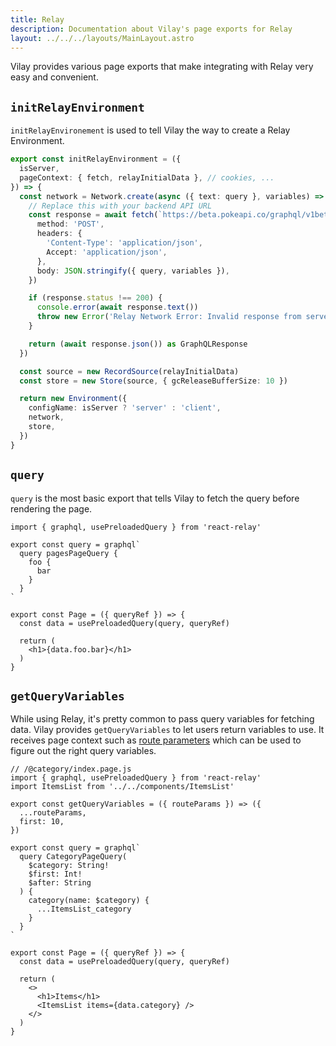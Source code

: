 ```yaml
---
title: Relay
description: Documentation about Vilay's page exports for Relay
layout: ../../../layouts/MainLayout.astro
---
```


Vilay provides various page exports that make integrating with Relay very easy and convenient.

## `initRelayEnvironment`

`initRelayEnvironement` is used to tell Vilay the way to create a Relay Environment.

```ts
export const initRelayEnvironment = ({
  isServer,
  pageContext: { fetch, relayInitialData }, // cookies, ...
}) => {
  const network = Network.create(async ({ text: query }, variables) => {
    // Replace this with your backend API URL
    const response = await fetch(`https://beta.pokeapi.co/graphql/v1beta`, {
      method: 'POST',
      headers: {
        'Content-Type': 'application/json',
        Accept: 'application/json',
      },
      body: JSON.stringify({ query, variables }),
    })

    if (response.status !== 200) {
      console.error(await response.text())
      throw new Error('Relay Network Error: Invalid response from server')
    }

    return (await response.json()) as GraphQLResponse
  })

  const source = new RecordSource(relayInitialData)
  const store = new Store(source, { gcReleaseBufferSize: 10 })

  return new Environment({
    configName: isServer ? 'server' : 'client',
    network,
    store,
  })
}
```

## `query`

`query` is the most basic export that tells Vilay to fetch the query before rendering the page.

```tsx
import { graphql, usePreloadedQuery } from 'react-relay'

export const query = graphql`
  query pagesPageQuery {
    foo {
      bar
    }
  }
`

export const Page = ({ queryRef }) => {
  const data = usePreloadedQuery(query, queryRef)

  return (
    <h1>{data.foo.bar}</h1>
  )
}
```

## `getQueryVariables`

While using Relay, it's pretty common to pass query variables for fetching data.
Vilay provides `getQueryVariables` to let users return variables to use.
It receives page context such as [route parameters](https://vite-plugin-ssr.com/filesystem-routing) which can be used to figure out the right query variables.

```tsx
// /@category/index.page.js
import { graphql, usePreloadedQuery } from 'react-relay'
import ItemsList from '../../components/ItemsList'

export const getQueryVariables = ({ routeParams }) => ({
  ...routeParams,
  first: 10,
})

export const query = graphql`
  query CategoryPageQuery(
    $category: String!
    $first: Int!
    $after: String
  ) {
    category(name: $category) {
      ...ItemsList_category
    }
  }
`

export const Page = ({ queryRef }) => {
  const data = usePreloadedQuery(query, queryRef)

  return (
    <>
      <h1>Items</h1>
      <ItemsList items={data.category} />
    </>
  )
}
```